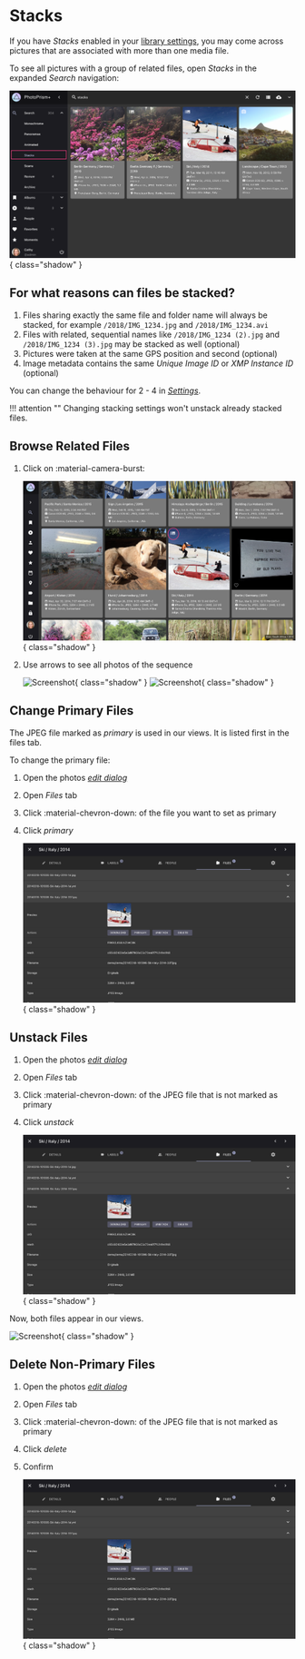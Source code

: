 # Stacks

If you have *Stacks* enabled in your [library settings](../settings/library.md), you may come across pictures that are associated with more than one media file.

To see all pictures with a group of related files, open *Stacks* in the expanded *Search* navigation:

![Screenshot](img/stack-page-dark.png){ class="shadow" }

## For what reasons can files be stacked?

1. Files sharing exactly the same file and folder name will always be stacked, for example `/2018/IMG_1234.jpg` and `/2018/IMG_1234.avi`
2. Files with related, sequential names like `/2018/IMG_1234 (2).jpg` and `/2018/IMG_1234 (3).jpg` may be stacked as well (optional)
3. Pictures were taken at the same GPS position and second (optional)
4. Image metadata contains the same *Unique Image ID* or *XMP Instance ID* (optional)

You can change the behaviour for 2 - 4 in [*Settings*](../settings/library.md).

!!! attention ""
      Changing stacking settings won't unstack already stacked files.

## Browse Related Files

1. Click on :material-camera-burst:

    ![Screenshot](img/sequential1-dark.png){ class="shadow" }
    
2. Use arrows to see all photos of the sequence

    ![Screenshot](img/sequential3.png){ class="shadow" } ![Screenshot](img/sequential4.png){ class="shadow" }
   

## Change Primary Files

The JPEG file marked as *primary* is used in our views. It is listed first in the files tab.

To change the primary file:

1. Open the photos [*edit dialog*](edit.md)

2. Open *Files* tab

3. Click :material-chevron-down: of the file you want to set as primary
        
4. Click *primary*

      ![Screenshot](img/stacks-edit-dark.png){ class="shadow" } 

## Unstack Files

1. Open the photos [*edit dialog*](edit.md)

2. Open *Files* tab

3. Click :material-chevron-down: of the JPEG file that is not marked as primary
        
4. Click *unstack*

   ![Screenshot](img/stacks-edit-dark.png){ class="shadow" }

Now, both files appear in our views.

![Screenshot](img/unstacked-dark.png){ class="shadow" }

## Delete Non-Primary Files

1. Open the photos [*edit dialog*](edit.md)

2. Open *Files* tab

3. Click :material-chevron-down: of the JPEG file that is not marked as primary
        
4. Click *delete*

5. Confirm

   ![Screenshot](img/stacks-edit-dark.png){ class="shadow" } 

